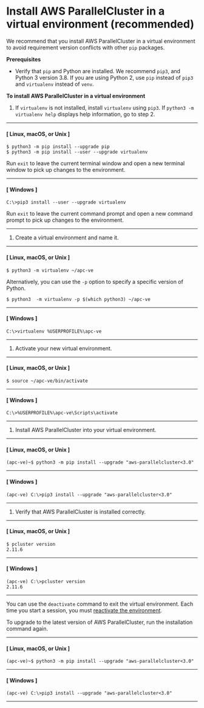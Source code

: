 # Install AWS ParallelCluster in a virtual environment \(recommended\)<a name="install-virtualenv"></a>

We recommend that you install AWS ParallelCluster in a virtual environment to avoid requirement version conflicts with other `pip` packages\.

**Prerequisites**
+ Verify that `pip` and Python are installed\. We recommend `pip3`, and Python 3 version 3\.8\. If you are using Python 2, use `pip` instead of `pip3` and `virtualenv` instead of `venv`\.

**To install AWS ParallelCluster in a virtual environment**

1. If `virtualenv` is not installed, install `virtualenv` using `pip3`\. If `python3 -m virtualenv help` displays help information, go to step 2\.

------
#### [ Linux, macOS, or Unix ]

   ```
   $ python3 -m pip install --upgrade pip
   $ python3 -m pip install --user --upgrade virtualenv
   ```

   Run `exit` to leave the current terminal window and open a new terminal window to pick up changes to the environment\.

------
#### [ Windows ]

   ```
   C:\>pip3 install --user --upgrade virtualenv
   ```

   Run `exit` to leave the current command prompt and open a new command prompt to pick up changes to the environment\.

------

1. Create a virtual environment and name it\.

------
#### [ Linux, macOS, or Unix ]

   ```
   $ python3 -m virtualenv ~/apc-ve
   ```

   Alternatively, you can use the `-p` option to specify a specific version of Python\.

   ```
   $ python3  -m virtualenv -p $(which python3) ~/apc-ve
   ```

------
#### [ Windows ]

   ```
   C:\>virtualenv %USERPROFILE%\apc-ve
   ```

------

1. <a name="activate-virtual-environment"></a>Activate your new virtual environment\.

------
#### [ Linux, macOS, or Unix ]

   ```
   $ source ~/apc-ve/bin/activate
   ```

------
#### [ Windows ]

   ```
   C:\>%USERPROFILE%\apc-ve\Scripts\activate
   ```

------

1. Install AWS ParallelCluster into your virtual environment\.

------
#### [ Linux, macOS, or Unix ]

   ```
   (apc-ve)~$ python3 -m pip install --upgrade "aws-parallelcluster<3.0"
   ```

------
#### [ Windows ]

   ```
   (apc-ve) C:\>pip3 install --upgrade "aws-parallelcluster<3.0"
   ```

------

1. Verify that AWS ParallelCluster is installed correctly\.

------
#### [ Linux, macOS, or Unix ]

   ```
   $ pcluster version
   2.11.6
   ```

------
#### [ Windows ]

   ```
   (apc-ve) C:\>pcluster version
   2.11.6
   ```

------

You can use the `deactivate` command to exit the virtual environment\. Each time you start a session, you must [reactivate the environment](#activate-virtual-environment)\.

To upgrade to the latest version of AWS ParallelCluster, run the installation command again\.

------
#### [ Linux, macOS, or Unix ]

```
(apc-ve)~$ python3 -m pip install --upgrade "aws-parallelcluster<3.0"
```

------
#### [ Windows ]

```
(apc-ve) C:\>pip3 install --upgrade "aws-parallelcluster<3.0"
```

------